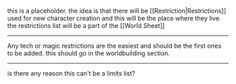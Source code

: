 this is a placeholder. the idea is that there will be [[Restriction|Restrictions]] used for new character creation and this will be the place where they live. the restrictions list will be a part of the [[World Sheet]] 

---

Any tech or magic restrictions are the easiest and should be the first ones to be added. this should go in the worldbuilding section.

---

is there any  reason this can't be a limits list?